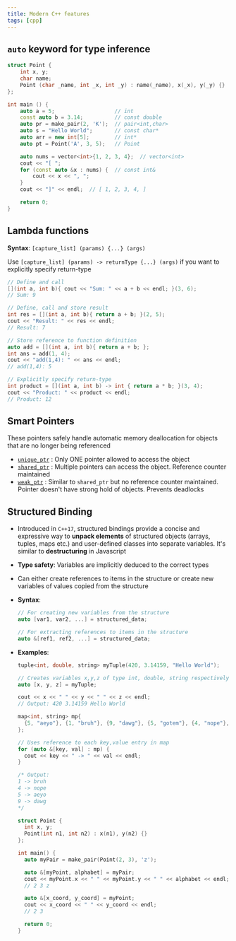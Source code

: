 ```yaml
---
title: Modern C++ features
tags: [cpp]
---
```


## `auto` keyword for type inference

```cpp
struct Point {
    int x, y;
    char name;
    Point (char _name, int _x, int _y) : name(_name), x(_x), y(_y) {}
};

int main () {
    auto a = 5;                   // int
    const auto b = 3.14;          // const double
    auto pr = make_pair(2, 'K');  // pair<int,char>
    auto s = "Hello World";       // const char*
    auto arr = new int[5];        // int*
    auto pt = Point('A', 3, 5);   // Point

    auto nums = vector<int>{1, 2, 3, 4};  // vector<int>
    cout << "[ ";
    for (const auto &x : nums) {  // const int&
        cout << x << ", ";
    }
    cout << "]" << endl;  // [ 1, 2, 3, 4, ]

    return 0;
}

```

## Lambda functions

**Syntax**: `[capture_list] (params) {...} (args)`

Use `[capture_list] (params) -> returnType {...} (args)` if you want to explicitly specify return-type

```cpp title="Lambda functions"
// Define and call
[](int a, int b){ cout << "Sum: " << a + b << endl; }(3, 6);
// Sum: 9

// Define, call and store result
int res = [](int a, int b){ return a + b; }(2, 5);
cout << "Result: " << res << endl;
// Result: 7

// Store reference to function definition
auto add = [](int a, int b){ return a + b; };
int ans = add(1, 4);
cout << "add(1,4): " << ans << endl;
// add(1,4): 5

// Explicitly specify return-type
int product = [](int a, int b) -> int { return a * b; }(3, 4);
cout << "Product: " << product << endl;
// Product: 12
```

## Smart Pointers

These pointers safely handle automatic memory deallocation for objects that are no longer being referenced

- [`unique_ptr`](https://en.cppreference.com/w/cpp/memory/unique_ptr) : Only ONE pointer allowed to access the object
- [`shared_ptr`](https://en.cppreference.com/w/cpp/memory/shared_ptr) : Multiple pointers can access the object. Reference counter maintained
- [`weak_ptr`](https://en.cppreference.com/w/cpp/memory/weak_ptr) : Similar to `shared_ptr` but no reference counter maintained. Pointer doesn't have strong hold of objects. Prevents deadlocks

## Structured Binding

- Introduced in `C++17`, structured bindings provide a concise and expressive way to **unpack elements** of structured objects (arrays, tuples, maps etc.) and user-defined classes into separate variables. It's similar to **destructuring** in Javascript
- **Type safety**: Variables are implicitly deduced to the correct types
- Can either create references to items in the structure or create new variables of values copied from the structure
- **Syntax**:

  ```cpp title="Structured binding"
  // For creating new variables from the structure
  auto [var1, var2, ...] = structured_data;

  // For extracting references to items in the structure
  auto &[ref1, ref2, ...] = structured_data;
  ```

- **Examples**:

  ```cpp title="Tuples, extracting copy of variables"
  tuple<int, double, string> myTuple(420, 3.14159, "Hello World");

  // Creates variables x,y,z of type int, double, string respectively
  auto [x, y, z] = myTuple;

  cout << x << " " << y << " " << z << endl;
  // Output: 420 3.14159 Hello World
  ```

  ```cpp title="Maps, extracting references"
  map<int, string> mp{
    {5, "aeyo"}, {1, "bruh"}, {9, "dawg"}, {5, "gotem"}, {4, "nope"},
  };

  // Uses reference to each key,value entry in map
  for (auto &[key, val] : mp) {
    cout << key << " -> " << val << endl;
  }

  /* Output:
  1 -> bruh
  4 -> nope
  5 -> aeyo
  9 -> dawg
  */
  ```

  ```cpp title="Custom data-types"
  struct Point {
    int x, y;
    Point(int n1, int n2) : x(n1), y(n2) {}
  };

  int main() {
    auto myPair = make_pair(Point(2, 3), 'z');

    auto &[myPoint, alphabet] = myPair;
    cout << myPoint.x << " " << myPoint.y << " " << alphabet << endl;
    // 2 3 z

    auto &[x_coord, y_coord] = myPoint;
    cout << x_coord << " " << y_coord << endl;
    // 2 3

    return 0;
  }
  ```
